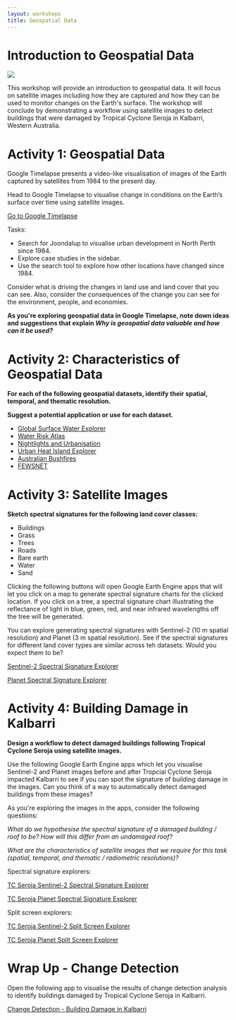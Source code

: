 ```yaml
---
layout: workshops
title: Geospatial Data
---
```


# Introduction to Geospatial Data

<figure style="margin-left: auto; margin-right: auto; text-align: center;">
    <img src="{{site.url}}/assets/images/kalbarri-title.png" class="img-fluid" style="min-width:100%">
</figure>

This workshop will provide an introduction to geospatial data. It will focus on satellite images including how they are captured and how they can be used to monitor changes on the Earth's surface. The workshop will conclude by demonstrating a workflow using satellite images to detect buildings that were damaged by Tropical Cyclone Seroja in Kalbarri, Western Australia. 

<p></p>

# Activity 1: Geospatial Data

Google Timelapse presents a video-like visualisation of images of the Earth captured by satellites from 1984 to the present day.  

Head to Google Timelapse to visualise change in conditions on the Earth’s surface over time using satellite images.

<a class="btn btn-primary" href="https://earthengine.google.com/timelapse/" target="_blank" role="button">Go to Google Timelapse</a>

Tasks:

* Search for Joondalup to visualise urban development in North Perth since 1984.
* Explore case studies in the sidebar.
* Use the search tool to explore how other locations have changed since 1984. 

Consider what is driving the changes in land use and land cover that you can see. Also, consider the consequences of the change you can see for the environment, people, and economies.  

**As you're exploring geospatial data in Google Timelapse, note down ideas and suggestions that explain *Why is geospatial data valuable and how can it be used?***

<p></p>

# Activity 2: Characteristics of Geospatial Data

**For each of the following geospatial datasets, identify their spatial, temporal, and thematic resolution.**

**Suggest a potential application or use for each dataset.**

* <a href="https://global-surface-water.appspot.com/map" target="_blank">Global Surface Water Explorer</a>
* <a href="https://www.wri.org/applications/aqueduct/water-risk-atlas" target="_blank">Water Risk Atlas</a>
* <a href="https://www.cloudtoclassroom.org/urbanization" target="_blank">Nightlights and Urbanisation</a>
* <a href="https://yceo.users.earthengine.app/view/uhimap" target="_blank">Urban Heat Island Explorer</a>
* <a href="https://www.cloudtoclassroom.org/australian-fires" target="_blank">Australian Bushfires</a>
* <a href="https://fews.net/" target="_blank">FEWSNET</a>

<p></p>

# Activity 3: Satellite Images

**Sketch spectral signatures for the following land cover classes:**

* Buildings
* Grass
* Trees
* Roads
* Bare earth
* Water
* Sand

Clicking the following buttons will open Google Earth Engine apps that will let you click on a map to generate spectral signature charts for the clicked location. If you click on a tree, a spectral signature chart illustrating the reflectance of light in blue, green, red, and near infrared wavelengths off the tree will be generated.

You can explore generating spectral signatures with Sentinel-2 (10 m spatial resolution) and Planet (3 m spatial resolution). See if the spectral signatures for different land cover types are similar across teh datasets. Would you expect them to be?

<a class="btn btn-primary" href="https://jmad1v07.users.earthengine.app/view/s2-spectral-signatures" target="_blank" role="button">Sentinel-2 Spectral Signature Explorer</a>

<p></p>

<a class="btn btn-primary" href="https://jmad1v07.users.earthengine.app/view/planet-spectral-signatures" target="_blank" role="button">Planet Spectral Signature Explorer</a>

<p></p>

# Activity 4: Building Damage in Kalbarri

**Design a workflow to detect damaged buildings following Tropical Cyclone Seroja using satellite images.**

Use the following Google Earth Engine apps which let you visualise Sentinel-2 and Planet images before and after Tropcial Cyclone Seroja impacted Kalbarri to see if you can spot the signature of building damage in the images. Can you think of a way to automatically detect damaged buildings from these images?

As you're exploring the images in the apps, consider the following questions:

*What do we hypothesise the spectral signature of a damaged building / roof to be? How will this differ from an undamaged roof?*

*What are the characteristics of satellite images that we require for this task (spatial, temporal, and thematic / radiometric resolutions)?*

Spectral signature explorers:

<a class="btn btn-primary" href="https://jmad1v07.users.earthengine.app/view/tc-seroja-s2-spectral-signatures" target="_blank" role="button">TC Seroja Sentinel-2 Spectral Signature Explorer</a>

<p></p>

<a class="btn btn-primary" href="https://jmad1v07.users.earthengine.app/view/tc-seroja-planet-spectral-signatures" target="_blank" role="button">TC Seroja Planet Spectral Signature Explorer</a>

<p></p>

Split screen explorers:

<a class="btn btn-primary" href="https://jmad1v07.users.earthengine.app/view/tc-seroja-s2-bands-split-screen" target="_blank" role="button">TC Seroja Sentinel-2 Split Screen Explorer</a>

<p></p>

<a class="btn btn-primary" href="https://jmad1v07.users.earthengine.app/view/tc-seroja-planet-bands-split-screen" target="_blank" role="button">TC Seroja Planet Split Screen Explorer</a>

<p></p>

# Wrap Up - Change Detection

Open the following app to visualise the results of change detection analysis to identify buildings damaged by Tropical Cyclone Seroja in Kalbarri.

<a class="btn btn-primary" href="https://jmad1v07.users.earthengine.app/view/tc-seroja-building-damage" target="_blank" role="button">Change Detection - Building Damage in Kalbarri</a>